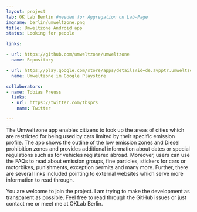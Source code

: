 ```yaml
---
layout: project
lab: OK Lab Berlin #needed for Aggregation on Lab-Page
imgname: berlin/umweltzone.png
title: Umweltzone Android app
status: Looking for people

links:

- url: https://github.com/umweltzone/umweltzone
  name: Repository

- url: https://play.google.com/store/apps/details?id=de.avpptr.umweltzone
  name: Umweltzone im Google Playstore

collaborators:
- name: Tobias Preuss
  links:
  - url: https://twitter.com/tbsprs
    name: Twitter

---
```


The Umweltzone app enables citizens to look up the areas of cities which are restricted for being used by cars limited by their specific emission profile. The app shows the outline of the low emission zones and Diesel prohibition zones and provides additional information about dates or special regulations such as for vehicles registered abroad. Moreover, users can use the FAQs to read about emission groups, fine particles, stickers for cars or motorbikes, punishments, exception permits and many more. Further, there are several links included pointing to external websites which serve more information to read through.<br />

You are welcome to join the project. I am trying to make the development as transparent as possible. Feel free to read through the GitHub issues or just contact me or meet me at OKLab Berlin.
